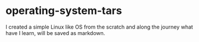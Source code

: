 # operating-system-tars
I created a simple Linux like OS from the scratch and along the journey what have I learn, will be saved as markdown.
